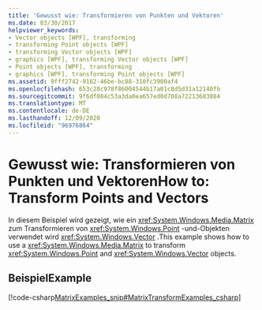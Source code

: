 ```yaml
---
title: 'Gewusst wie: Transformieren von Punkten und Vektoren'
ms.date: 03/30/2017
helpviewer_keywords:
- Vector objects [WPF], transforming
- transforming Point objects [WPF]
- transforming Vector objects [WPF]
- graphics [WPF], transforming Vector objects [WPF]
- Point objects [WPF], transforming
- graphics [WPF], transforming Point objects [WPF]
ms.assetid: 9fff2742-9162-46be-bc88-310fc3900af4
ms.openlocfilehash: 653c28c978f86004544b17a01c8d5d31a12140fb
ms.sourcegitcommit: 9f6df084c53a3da0ea657ed0d708a72213683084
ms.translationtype: MT
ms.contentlocale: de-DE
ms.lasthandoff: 12/09/2020
ms.locfileid: "96976864"
---
```

# <a name="how-to-transform-points-and-vectors"></a><span data-ttu-id="61852-102">Gewusst wie: Transformieren von Punkten und Vektoren</span><span class="sxs-lookup"><span data-stu-id="61852-102">How to: Transform Points and Vectors</span></span>
<span data-ttu-id="61852-103">In diesem Beispiel wird gezeigt, wie ein <xref:System.Windows.Media.Matrix> zum Transformieren von <xref:System.Windows.Point> -und-Objekten verwendet wird <xref:System.Windows.Vector> .</span><span class="sxs-lookup"><span data-stu-id="61852-103">This example shows how to use a <xref:System.Windows.Media.Matrix> to transform <xref:System.Windows.Point> and <xref:System.Windows.Vector> objects.</span></span>  
  
## <a name="example"></a><span data-ttu-id="61852-104">Beispiel</span><span class="sxs-lookup"><span data-stu-id="61852-104">Example</span></span>  
 [!code-csharp[MatrixExamples_snip#MatrixTransformExamples_csharp](~/samples/snippets/csharp/VS_Snippets_Wpf/MatrixExamples_snip/CSharp/MatrixExample.cs#matrixtransformexamples_csharp)]
